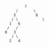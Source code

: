                 7
            /       \
           5         8    
          / \           \
         1   6
        /   / 
       0   3 
          / \
         2   4
